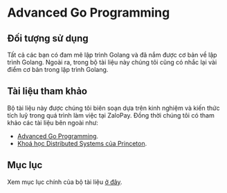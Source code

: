 # Advanced Go Programming

## Đối tượng sử dụng

Tất cả các bạn có đam mê lập trình Golang và đã nắm được cơ bản về lập trình Golang. Ngoài ra, trong bộ tài liệu này chúng tôi cũng có nhắc lại vài điểm cơ bản trong lập trình Golang.

## Tài liệu tham khảo

Bộ tài liệu này được chúng tôi biên soạn dựa trên kinh nghiệm và kiến thức tích luỹ trong quá trình làm việc tại ZaloPay. Đồng thời chúng tôi có tham khảo các tài liệu bên ngoài như: 

 - [Advanced Go Programming](https://github.com/chai2010/advanced-go-programming-book).
 - [Khoá học Distributed Systems của Princeton](https://www.cs.princeton.edu/courses/archive/fall18/cos418/schedule.html).

## Mục lục

Xem mục lục chính của bộ tài liệu [ở đây](./SUMMARY.md).